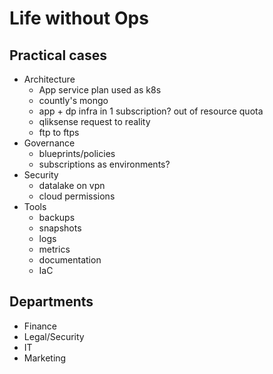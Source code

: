# Life without Ops

## Practical cases

* Architecture
  * App service plan used as k8s
  * countly's mongo
  * app + dp infra in 1 subscription? out of resource quota
  * qliksense request to reality
  * ftp to ftps
* Governance
  * blueprints/policies
  * subscriptions as environments?
* Security
  * datalake on vpn
  * cloud permissions
* Tools
  * backups
  * snapshots
  * logs
  * metrics
  * documentation
  * IaC

## Departments

* Finance
* Legal/Security
* IT
* Marketing
